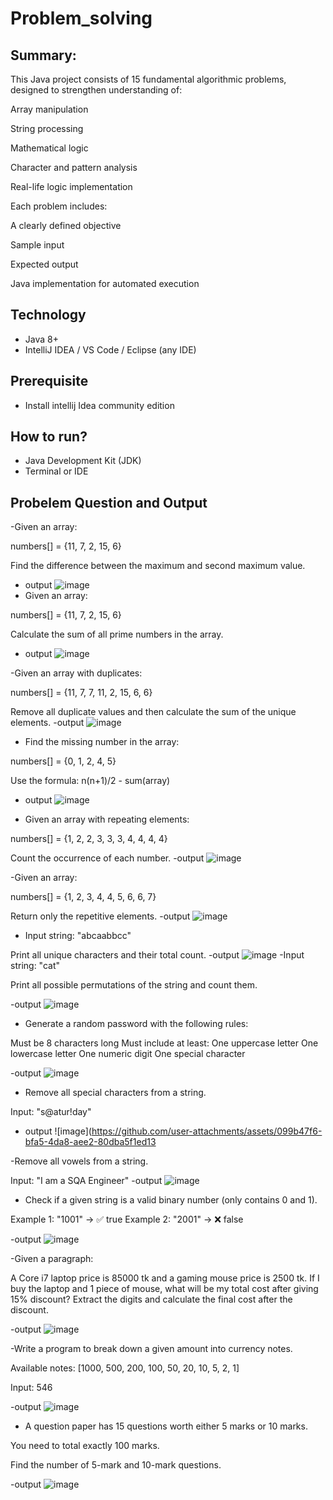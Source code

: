 # Problem_solving
## Summary:
This Java project consists of 15 fundamental algorithmic problems, designed to strengthen understanding of:

Array manipulation

String processing

Mathematical logic

Character and pattern analysis

Real-life logic implementation

Each problem includes:

A clearly defined objective

Sample input

Expected output

Java implementation for automated execution
## Technology
- Java 8+
- IntelliJ IDEA / VS Code / Eclipse (any IDE)
## Prerequisite
- Install intellij Idea community edition
## How to run?
- Java Development Kit (JDK) 
- Terminal or IDE
## Probelem Question and Output
-Given an array:

numbers[] = {11, 7, 2, 15, 6}

Find the difference between the maximum and second maximum value.
- output
![image](https://github.com/user-attachments/assets/6a8e13bd-3411-4198-b652-e30414aca065)
- Given an array:

numbers[] = {11, 7, 2, 15, 6}

Calculate the sum of all prime numbers in the array.
- output
![image](https://github.com/user-attachments/assets/da96dd1b-ac7e-4e15-9eea-31f2baed03d9)

-Given an array with duplicates:

numbers[] = {11, 7, 7, 11, 2, 15, 6, 6}

Remove all duplicate values and then calculate the sum of the unique elements.
-output
![image](https://github.com/user-attachments/assets/eb48d1a6-287e-4288-a1b9-db09a9a500a6)
- Find the missing number in the array:

numbers[] = {0, 1, 2, 4, 5}

Use the formula: n(n+1)/2 - sum(array)
- output
![image](https://github.com/user-attachments/assets/8bf62a6a-c7d4-4e79-a72f-87a642dc8262)

- Given an array with repeating elements:

numbers[] = {1, 2, 2, 3, 3, 3, 4, 4, 4, 4}

Count the occurrence of each number.
-output
![image](https://github.com/user-attachments/assets/2524b681-c487-4aa7-8c58-42e1ae7b4d7c)

-Given an array:

numbers[] = {1, 2, 3, 4, 4, 5, 6, 6, 7}

Return only the repetitive elements.
-output
![image](https://github.com/user-attachments/assets/ba1bfa84-33ca-4f1c-a9ef-57e88ce374de)
- Input string: "abcaabbcc"

Print all unique characters and their total count.
-output
![image](https://github.com/user-attachments/assets/71df89d2-8937-45d0-886e-00e0b3ac544e)
-Input string: "cat"

Print all possible permutations of the string and count them.

-output
![image](https://github.com/user-attachments/assets/a11982c2-c536-46a0-8cfb-72bf691158db)

- Generate a random password with the following rules:

Must be 8 characters long
Must include at least:
One uppercase letter
One lowercase letter
One numeric digit
One special character

-output
![image](https://github.com/user-attachments/assets/cbaf4bf8-0ee8-4232-81f8-f0783c806474)

- Remove all special characters from a string.

Input: "s@atur!day"
- output
![image](https://github.com/user-attachments/assets/099b47f6-bfa5-4da8-aee2-80dba5f1ed13

-Remove all vowels from a string.

Input: "I am a SQA Engineer"
-output
![image](https://github.com/user-attachments/assets/516b2a24-b3c3-4ffd-b004-9d4155a4b02b)

- Check if a given string is a valid binary number (only contains 0 and 1).

Example 1: "1001" → ✅ true
Example 2: "2001" → ❌ false

-output
![image](https://github.com/user-attachments/assets/e9cf6ced-159f-4561-9dc6-8f303a90383d)

-Given a paragraph:

A Core i7 laptop price is 85000 tk and a gaming mouse price is 2500 tk. If I buy the laptop and 1 piece of mouse, what will be my total cost after giving 15% discount?
Extract the digits and calculate the final cost after the discount.


-output
![image](https://github.com/user-attachments/assets/e938219f-027e-43e0-8289-cd2216a0f079)

-Write a program to break down a given amount into currency notes.

Available notes: [1000, 500, 200, 100, 50, 20, 10, 5, 2, 1]

Input: 546


-output
![image](https://github.com/user-attachments/assets/4c77e2b2-2e63-4fcb-9744-21b31e312983)

-  A question paper has 15 questions worth either 5 marks or 10 marks.

You need to total exactly 100 marks.

Find the number of 5-mark and 10-mark questions.

-output
![image](https://github.com/user-attachments/assets/589bc8d7-1ffc-4d2a-9b8a-ddf04598e116)










